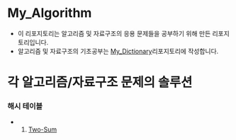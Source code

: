 # My_Algorithm
 - 이 리포지토리는 알고리즘 및 자료구조의 응용 문제들을 공부하기 위해 만든 리포지토리입니다.
 - 알고리즘 및 자료구조의 기초공부는 [My_Dictionary](https://github.com/seonhjeo/My_Dictionary)리포지토리에 작성합니다.

# 각 알고리즘/자료구조 문제의 솔루션

### 해시 테이블
 - 1. [Two-Sum](https://github.com/seonhjeo/My_Algorithm/blob/main/Solutions/Two_Sum.md)
